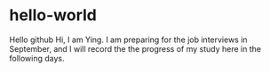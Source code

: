 # hello-world
Hello github
Hi, I am Ying. I am preparing for the job interviews in September, and I will record the the progress of my study here in the following days. 
